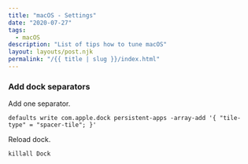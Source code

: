 ```yaml
---
title: "macOS - Settings"
date: "2020-07-27"
tags:
  - macOS
description: "List of tips how to tune macOS"
layout: layouts/post.njk
permalink: "/{{ title | slug }}/index.html"
---
```


### Add dock separators

Add one separator.

```shell
defaults write com.apple.dock persistent-apps -array-add '{ "tile-type" = "spacer-tile"; }'
```

Reload dock.

```shell
killall Dock
```
